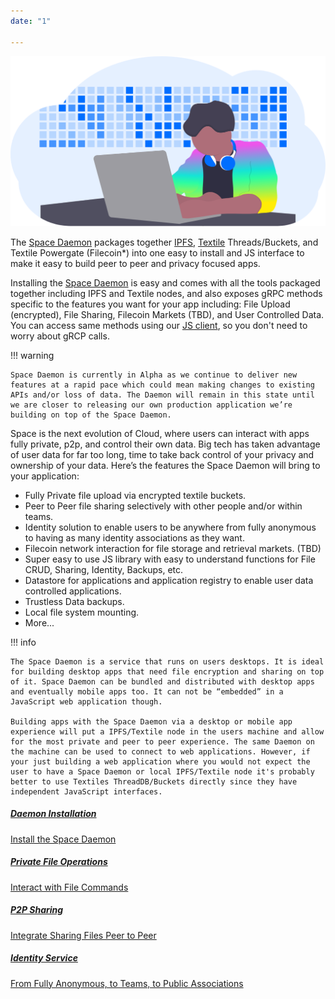 ```yaml
---
date: "1"

---
```

![](imgs/hero.png)

The [Space Daemon](https://github.com/FleekHQ/space-daemon) packages together [IPFS](https://ipfs.io/), [Textile](https://textile.io/) Threads/Buckets, and Textile Powergate (Filecoin*) into one easy to install and JS interface to make it easy to build peer to peer and  privacy focused apps.

Installing the [Space Daemon](https://github.com/FleekHQ/space-daemon) is easy and comes with all the tools packaged together including IPFS and Textile nodes, and also exposes gRPC methods specific to the features you want for your app including: File Upload (encrypted), File Sharing, Filecoin Markets (TBD), and User Controlled Data. You can access same methods using our [JS client](https://github.com/FleekHQ/space-client), so you don't need to worry about gRCP calls.

!!! warning

    Space Daemon is currently in Alpha as we continue to deliver new features at a rapid pace which could mean making changes to existing APIs and/or loss of data. The Daemon will remain in this state until we are closer to releasing our own production application we’re building on top of the Space Daemon.

Space is the next evolution of Cloud, where users can interact with apps fully private, p2p, and control their own data. Big tech has taken advantage of user data for far too long, time to take back control of your privacy and ownership of your data. Here’s the features the Space Daemon will bring to your application:

- Fully Private file upload via encrypted textile buckets.
- Peer to Peer file sharing selectively with other people and/or within teams.
- Identity solution to enable users to be anywhere from fully anonymous to having as many identity associations as they want.
- Filecoin network interaction for file storage and retrieval markets. (TBD)
- Super easy to use JS library with easy to understand functions for File CRUD, Sharing, Identity, Backups, etc.
- Datastore for applications and application registry to enable user data controlled applications.
- Trustless Data backups.
- Local file system mounting.
- More...


!!! info

    The Space Daemon is a service that runs on users desktops. It is ideal for building desktop apps that need file encryption and sharing on top of it. Space Daemon can be bundled and distributed with desktop apps and eventually mobile apps too. It can not be “embedded” in a JavaScript web application though.

    Building apps with the Space Daemon via a desktop or mobile app experience will put a IPFS/Textile node in the users machine and allow for the most private and peer to peer experience. The same Daemon on the machine can be used to connect to web applications. However, if your just building a web application where you would not expect the user to have a Space Daemon or local IPFS/Textile node it's probably better to use Textiles ThreadDB/Buckets directly since they have independent JavaScript interfaces.


<div class="prev-boxes-list">
  <a href="../getting-started/#installation" class="prev-box">
    <h5>Daemon Installation</h5>
    <p>Install the Space Daemon</p>
  </a>
  <a href="../getting-started/#crud-operations" class="prev-box">
    <h5>Private File Operations</h5>
    <p>Interact with File Commands</p>
  </a>
  <a href="../getting-started/#p2p-sharing/" class="prev-box">
    <h5>P2P Sharing</h5>
    <p>Integrate Sharing Files Peer to Peer</p>
  </a>
  <a href="../getting-started/#identity/" class="prev-box">
    <h5>Identity Service</h5>
    <p>From Fully Anonymous, to Teams, to Public Associations</p>
  </a>
</div>